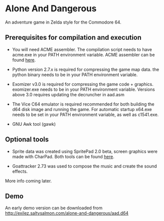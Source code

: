 # Alone And Dangerous

An adventure game in Zelda style for the Commodore 64.

## Prerequisites for compilation and execution

- You will need ACME assembler. The compilation script needs to have acme.exe in your PATH environment variable.
   ACME assembler can be found [here](https://sourceforge.net/projects/acme-crossass/).

- Python version 2.7.x is required for compressing the game map data. the python binary needs to be in your PATH environment variable.

- Exomizer v3.0 is required for compressing the game code + graphics. exomizer.exe needs to be in your PATH environment variable. Versions above 3.0 requires updating the decruncher in aad.asm

- The Vice C64 emulator is required recommended for both building the d64 disk image and running the game. For automatic startup x64.exe needs to be set in your PATH environment variable, as well as c1541.exe.

- GNU Awk tool (gawk)

## Optional tools

- Sprite data was created using SpritePad 2.0 beta, screen graphics were made with CharPad.
   Both tools can be found [here](http://www.subchristsoftware.com/). 

- Goattracker 2.73 was used to compose the music and create the sound effects.

More info coming later.

## Demo

An early demo version can be downloaded from http://exilez.saltysalmon.com/alone-and-dangerous/aad.d64
